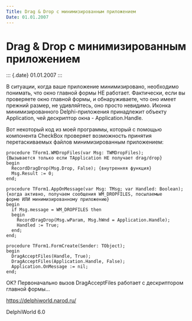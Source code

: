 ```yaml
---
Title: Drag & Drop с минимизированным приложением
Date: 01.01.2007
---
```



Drag & Drop с минимизированным приложением
==========================================

::: {.date}
01.01.2007
:::

В ситуации, когда ваше приложение минимизировано, необходимо понимать,
что окно главной формы НЕ работает. Фактически, если вы проверяете окно
главной формы, и обнаруживаете, что оно имеет прежний размер, не
удивляйтесь, оно просто невидимо. Иконка минимизированного
Delphi-приложения принадлежит объекту Application, чей дескриптор окна -
Application.Handle.

Вот некоторый код из моей программы, который с помощью компонента
CheckBox проверяет возможность принятия перетаскиваемых файлов
минимизированным приложением:

    procedure TForm1.WMDropFiles(var Msg: TWMDropFiles);
    {Вызывается только если TApplication НЕ получает drag/drop}
    begin
      RecordDragDrop(Msg.Drop, False); {внутренняя функция}
      Msg.Result := 0;
    end;
     
    procedure TForm1.AppOnMessage(var Msg: TMsg; var Handled: Boolean);
    {когда активно, получаем сообщения WM_DROPFILES, посылаемые
    форме ИЛИ минимизированному приложению}
    begin
      if Msg.message = WM_DROPFILES then
      begin
        RecordDragDrop(Msg.wParam, Msg.hWnd = Application.Handle);
        Handled := True;
      end;
    end;
     
    procedure TForm1.FormCreate(Sender: TObject);
    begin
      DragAcceptFiles(Handle, True);
      DragAcceptFiles(Application.Handle, False);
      Application.OnMessage := nil;
    end;

OK? Первоначально вызов DragAcceptFiles работает с дескриптором главной
формы\...

<https://delphiworld.narod.ru/>

DelphiWorld 6.0

 

